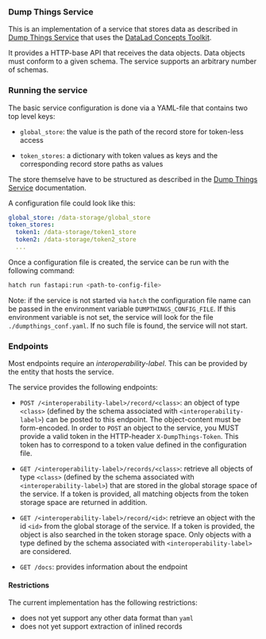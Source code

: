 
### Dump Things Service

This is an implementation of a service that stores data as described in
[Dump Things Service](https://concepts.datalad.org/dump-things-service) that uses the [DataLad Concepts Toolkit](https://concepts.datalad.org/dump-things).

It provides a HTTP-base API that receives the data objects.
Data objects must conform to a given schema. The service supports an arbitrary number of schemas.

### Running the service

The basic service configuration is done via a YAML-file that contains two top level keys:

- `global_store`: the value is the path of the record store for token-less access


- `token_stores`: a dictionary with token values as keys and the corresponding record store paths as values

The store themselve have to be structured as described in the [Dump Things Service](https://concepts.datalad.org/dump-things/) documentation.

A configuration file could look like this:

```yaml
global_store: /data-storage/global_store
token_stores:
  token1: /data-storage/token1_store
  token2: /data-storage/token2_store
  ...
```

Once a configuration file is created, the service can be run with the following command:

```bash
hatch run fastapi:run <path-to-config-file> 
```

Note: if the service is not started via `hatch` the configuration file name can be passed in the environment variable `DUMPTHINGS_CONFIG_FILE`.
If this environment variable is not set, the service will look for the file `./dumpthings_conf.yaml`.
If no such file is found, the service will not start.


### Endpoints

Most endpoints require an *interoperability-label*. This can be provided by the entity that hosts the service.

The service provides the following endpoints:

- `POST /<interoperability-label>/record/<class>`: an object of type `<class>` (defined by the schema associated with `<interoperability-label>`) can be posted to this endpoint.
 The object-content must be form-encoded.
 In order to `POST` an object to the service, you MUST provide a valid token in the HTTP-header `X-DumpThings-Token`. This token has to correspond to a token value defined in the configuration file.


- `GET /<interoperability-label>/records/<class>`: retrieve all objects of type `<class>` (defined by the schema associated with `<interoperability-label>`) that are stored in the global storage space of the service.
 If a token is provided, all matching objects from the token storage space are returned in addition.


- `GET /<interoperability-label>/record/<id>`: retrieve an object with the id `<id>` from the global storage of the service. If a token is provided, the object is also searched in the token storage space. Only objects with a type defined by the schema associated with `<interoperability-label>` are considered.


- `GET /docs`: provides information about the endpoint


#### Restrictions

The current implementation has the following restrictions:

- does not yet support any other data format than `yaml`
- does not yet support extraction of inlined records
